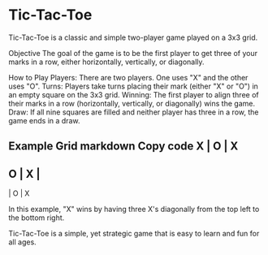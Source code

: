 # Tic-Tac-Toe
Tic-Tac-Toe is a classic and simple two-player game played on a 3x3 grid. 

Objective
The goal of the game is to be the first player to get three of your marks in a row, either horizontally, vertically, or diagonally.

How to Play
Players: There are two players. One uses "X" and the other uses "O".
Turns: Players take turns placing their mark (either "X" or "O") in an empty square on the 3x3 grid.
Winning: The first player to align three of their marks in a row (horizontally, vertically, or diagonally) wins the game.
Draw: If all nine squares are filled and neither player has three in a row, the game ends in a draw.

Example Grid
markdown
Copy code
 X | O | X
-----------
 O | X |  
-----------
   | O | X

   
In this example, "X" wins by having three X's diagonally from the top left to the bottom right.

Tic-Tac-Toe is a simple, yet strategic game that is easy to learn and fun for all ages.
